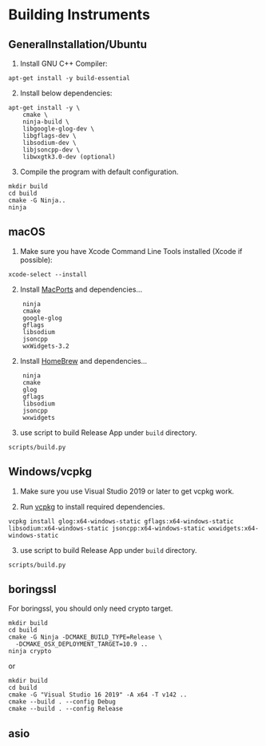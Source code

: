 # Building Instruments

## GeneralInstallation/Ubuntu
1. Install GNU C++ Compiler:
```
apt-get install -y build-essential
```
2. Install below dependencies:
```
apt-get install -y \
    cmake \
    ninja-build \
    libgoogle-glog-dev \
    libgflags-dev \
    libsodium-dev \
    libjsoncpp-dev \
    libwxgtk3.0-dev (optional)

```
3. Compile the program with default configuration.
```
mkdir build
cd build
cmake -G Ninja..
ninja
```

## macOS

1. Make sure you have Xcode Command Line Tools installed (Xcode if possible):
```
xcode-select --install
```
2. Install [MacPorts] and dependencies...
```
    ninja
    cmake
    google-glog
    gflags
    libsodium
    jsoncpp
    wxWidgets-3.2
```
2. Install [HomeBrew] and dependencies...
```
    ninja
    cmake
    glog
    gflags
    libsodium
    jsoncpp
    wxwidgets
```

3. use script to build Release App under `build` directory.
```
scripts/build.py
```

## Windows/vcpkg

1. Make sure you use Visual Studio 2019 or later to get vcpkg work.

2. Run [vcpkg][vcpkg] to install required dependencies.
```
vcpkg install glog:x64-windows-static gflags:x64-windows-static libsodium:x64-windows-static jsoncpp:x64-windows-static wxwidgets:x64-windows-static
```
3. use script to build Release App under `build` directory.
```
scripts/build.py
```

## boringssl

For boringssl, you should only need crypto target.
```
mkdir build
cd build
cmake -G Ninja -DCMAKE_BUILD_TYPE=Release \
  -DCMAKE_OSX_DEPLOYMENT_TARGET=10.9 ..
ninja crypto
```
or
```
mkdir build
cd build
cmake -G "Visual Studio 16 2019" -A x64 -T v142 ..
cmake --build . --config Debug
cmake --build . --config Release
```

[vcpkg]: https://github.com/microsoft/vcpkg
[MacPorts]: https://www.macports.org/install.php
[HomeBrew]: https://brew.sh


## asio